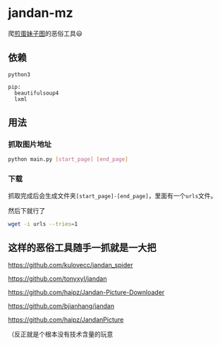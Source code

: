 # jandan-mz

爬[煎蛋妹子图](http://jandan.net/ooxx)的恶俗工具😃

## 依赖

```
python3

pip:
  beautifulsoup4
  lxml
```

## 用法

### 抓取图片地址

```bash
python main.py [start_page] [end_page]
```

### 下载

抓取完成后会生成文件夹`[start_page]-[end_page]`，里面有一个`urls`文件。

然后下就行了

```bash
wget -i urls --tries=1
```

## 这样的恶俗工具随手一抓就是一大把

https://github.com/kulovecc/jandan_spider

https://github.com/tonyxyl/jandan

https://github.com/haipz/Jandan-Picture-Downloader

https://github.com/bjianhang/jandan

https://github.com/haipz/JandanPicture

（反正就是个根本没有技术含量的玩意
